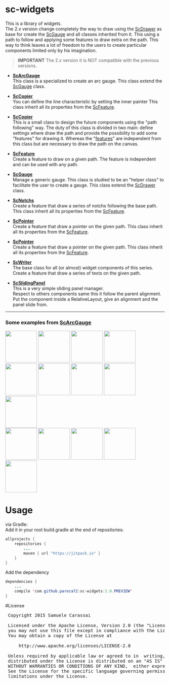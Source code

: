 # sc-widgets
This is a library of widgets.<br />
The 2.x version change completely the way to draw using the [ScDrawer](..\sc-drawer\ScDrawer.md) as base for create the [ScGauge](..\sc-gauge\ScGauge.md) and all classes inherited from it.
This using a path to follow and applying some features to draw extra on the path.
This way to think leaves a lot of freedom to the users to create particular components limited only by his imagination. 

> **IMPORTANT**
> The 2.x version it is NOT compatible with the previous versions.


- **[ScArcGauge](sc-arcgauge\ScArcGauge.md)**<br />
This class is a specialized to create an arc gauge.
This class extend the [ScGauge](..\sc-gauge\ScGauge.md) class.

- **[ScCopier](sc-copier\ScCopier.md)**<br />
You can define the line characteristic by setting the inner painter
This class inherit all its properties from the [ScFeature](sc-feature\ScFeature.md).

- **[ScCopier](sc-drawer\ScDrawer.md)**<br />
This is a small class to design the future components using the "path following" way.
The duty of this class is divided in two main: define settings where draw the path and provide the possibility to add some "features" for drawing it.
Whereas the "[features](sc-feature\ScFeature.md)" are independent from this class but are necessary to draw the path on the canvas.

- **[ScFeature](sc-feature\ScFeature.md)**<br />
Create a feature to draw on a given path.
The feature is independent and can be used with any path.

- **[ScGauge](sc-gauge\ScGauge.md)**<br />
Manage a generic gauge.
This class is studied to be an "helper class" to facilitate the user to create a gauge.
This class extend the [ScDrawer](sc-drawer\ScDrawer.md) class.

- **[ScNotchs](sc-notchs\ScNotchs.md)**<br />
Create a feature that draw a series of notchs following the base path.
This class inherit all its properties from the [ScFeature](sc-feature\ScFeature.md).

- **[ScPointer](sc-pointer\ScPointer.md)**<br />
Create a feature that draw a pointer on the given path.
This class inherit all its properties from the [ScFeature](sc-feature\ScFeature.md).

- **[ScPointer](sc-pointer\ScPointer.md)**<br />
Create a feature that draw a pointer on the given path.
This class inherit all its properties from the [ScFeature](sc-feature\ScFeature.md).

- **[ScWriter](sc-widget\ScWriter.md)**<br />
The base class for all (or almost) widget components of this series.
Create a feature that draw a series of texts on the given path.

- **[ScSlidingPanel](sc-slidingpanel\ScSlidingPanel.md)**<br />
This is a very simple sliding panel manager.<br />
Respect to others components same this it follow the parent alignment.
Put the component inside a RelativeLayout, give an alignment and the panel slide from.

---
### Some examples from **[ScArcGauge](sc-arcgauge\ScArcGauge.md)**

<img src="https://github.com/Paroca72/sc-widgets/blob/master/raw/scgauge/f-01.jpg" height="100px" />
<img src="https://github.com/Paroca72/sc-widgets/blob/master/raw/scgauge/f-02.jpg" height="100px" />
<img src="https://github.com/Paroca72/sc-widgets/blob/master/raw/scgauge/f-03.jpg" height="100px" />
<img src="https://github.com/Paroca72/sc-widgets/blob/master/raw/scgauge/f-04.jpg" height="100px" />
<br />
<img src="https://github.com/Paroca72/sc-widgets/blob/master/raw/scgauge/i-01.jpg" height="100px" />
<img src="https://github.com/Paroca72/sc-widgets/blob/master/raw/scgauge/i-02.jpg" height="100px" />
<img src="https://github.com/Paroca72/sc-widgets/blob/master/raw/scgauge/i-03.jpg" height="100px" />
<img src="https://github.com/Paroca72/sc-widgets/blob/master/raw/scgauge/i-04.jpg" height="100px" />
<img src="https://github.com/Paroca72/sc-widgets/blob/master/raw/scgauge/i-05.jpg" height="100px" />
<br />
<img src="https://github.com/Paroca72/sc-widgets/blob/master/raw/scgauge/n-01.jpg" height="100px" />
<img src="https://github.com/Paroca72/sc-widgets/blob/master/raw/scgauge/n-02.jpg" height="100px" />
<img src="https://github.com/Paroca72/sc-widgets/blob/master/raw/scgauge/n-03.jpg" height="100px" />
<img src="https://github.com/Paroca72/sc-widgets/blob/master/raw/scgauge/n-04.jpg" height="100px" />
<img src="https://github.com/Paroca72/sc-widgets/blob/master/raw/scgauge/n-05.jpg" height="100px" />


# Usage

via Gradle:
<br />
Add it in your root build.gradle at the end of repositories:
```java
allprojects {
	repositories {
		...
		maven { url "https://jitpack.io" }
	}
}
```

Add the dependency
```java
dependencies {
    ...
    compile 'com.github.paroca72:sc-widgets:2.0.PREVIEW'
}
```


#License
<pre>
 Copyright 2015 Samuele Carassai

 Licensed under the Apache License, Version 2.0 (the "License");
 you may not use this file except in compliance with the License.
 You may obtain a copy of the License at

     http://www.apache.org/licenses/LICENSE-2.0

 Unless required by applicable law or agreed to in  writing, software
 distributed under the License is distributed on an "AS IS" BASIS,
 WITHOUT WARRANTIES OR CONDITIONS OF ANY KIND,  either express or implied.
 See the License for the specific language governing permissions and
 limitations under the License.
</pre>
